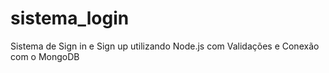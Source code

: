 # sistema_login
Sistema de Sign in e Sign up utilizando Node.js com Validações e Conexão com o MongoDB 
